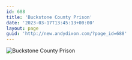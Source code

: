 ```yaml
---
id: 688
title: 'Buckstone County Prison'
date: '2023-03-17T13:45:13+00:00'
layout: page
guid: 'http://new.andydixon.com/?page_id=688'
---
```


![Buckstone County Prison](https://i0.wp.com/assets.g8x2.ldn.idrivee2-23.com/posters/Buckstone%20County%20Prison%2001.jpg?w=1200&ssl=1 "Buckstone County Prison")